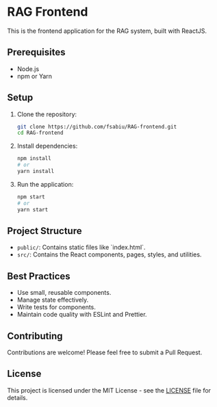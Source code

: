 # RAG Frontend

This is the frontend application for the RAG system, built with ReactJS.

## Prerequisites

- Node.js
- npm or Yarn

## Setup

1. Clone the repository:
   ```bash
   git clone https://github.com/fsabiu/RAG-frontend.git
   cd RAG-frontend
   ```

2. Install dependencies:
   ```bash
   npm install
   # or
   yarn install
   ```

3. Run the application:
   ```bash
   npm start
   # or
   yarn start
   ```

## Project Structure

- `public/`: Contains static files like \`index.html\`.
- `src/`: Contains the React components, pages, styles, and utilities.

## Best Practices

- Use small, reusable components.
- Manage state effectively.
- Write tests for components.
- Maintain code quality with ESLint and Prettier.

## Contributing

Contributions are welcome! Please feel free to submit a Pull Request.

## License

This project is licensed under the MIT License - see the [LICENSE](LICENSE) file for details.
